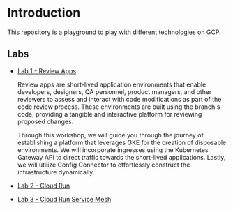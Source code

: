 # Introduction

This repository is a playground to play with different technologies on GCP.

## Labs

- [Lab 1 - Review Apps](../../tree/labs/review-apps)

  Review apps are short-lived application environments that enable developers, designers, QA personnel, product managers, and other reviewers to assess and interact with code modifications as part of the code review process. These environments are built using the branch's code, providing a tangible and interactive platform for reviewing proposed changes.

  Through this workshop, we will guide you through the journey of establishing a platform that leverages GKE for the creation of disposable environments. We will incorporate ingresses using the Kubernetes Gateway API to direct traffic towards the short-lived applications. Lastly, we will utilize Config Connector to effortlessly construct the infrastructure dynamically.

- [Lab 2 - Cloud Run](../../tree/labs/cloud-run)

- [Lab 3 - Cloud Run Service Mesh](../../tree/labs/cloudrun-service-mesh)
